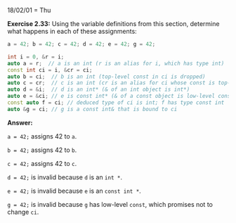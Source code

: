 18/02/01 = Thu

**Exercise 2.33:** Using the variable definitions from this section, determine what happens in each of these assignments:

```c++
a = 42; b = 42; c = 42; d = 42; e = 42; g = 42;
```

```c++
int i = 0, &r = i;
auto a = r;  // a is an int (r is an alias for i, which has type int)
const int ci = i, &cr = ci;
auto b = ci;  // b is an int (top-level const in ci is dropped)
auto c = cr;  // c is an int (cr is an alias for ci whose const is top-level)
auto d = &i;  // d is an int* (& of an int object is int*)
auto e = &ci; // e is const int* (& of a const object is low-level const)
const auto f = ci; // deduced type of ci is int; f has type const int
auto &g = ci; // g is a const int& that is bound to ci
```

**Answer:** 

`a = 42;` assigns 42 to `a`.

`b = 42;` assigns 42 to `b`.

`c = 42;` assigns 42 to `c`.

`d = 42;` is invalid because `d` is an `int *`.

`e = 42;` is invalid because `e` is an `const int *`.

`g = 42;` is invalid because `g` has low-level `const`, which promises not to change `ci`.